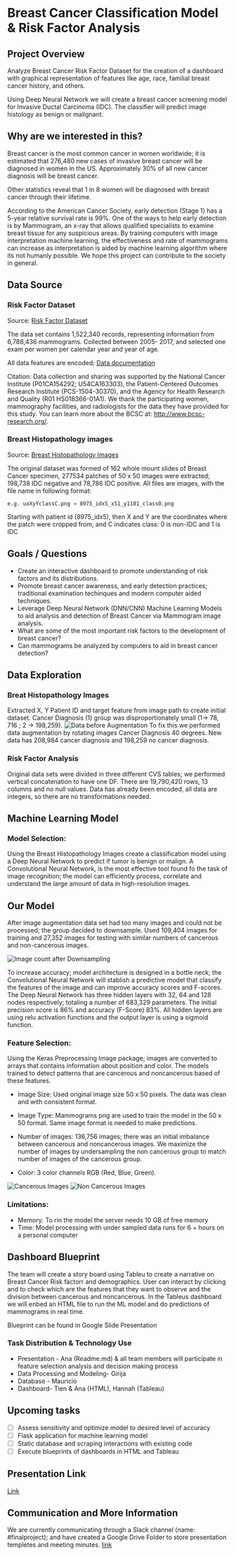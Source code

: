# Breast Cancer Classification Model & Risk Factor Analysis #

## Project Overview ##

Analyze Breast Cancer Risk Factor Dataset for the creation of a dashboard with graphical representation of features like age, race, familial breast cancer history, and others.

Using Deep Neural Network we will create a breast cancer screening model for Invasive Ductal Carcinoma (IDC). The classifier will  predict image histology as benign or malignant. 

## Why are we interested in this? ##

Breast cancer is the most common cancer in women worldwide; it is estimated that 276,480 new cases of invasive breast cancer will be diagnosed in women in the US. Approximately 30% of all new cancer diagnosis will be breast cancer.

Other statistics reveal that 1 in 8 women will be diagnosed with breast cancer through their lifetime.

According to the American Cancer Society, early detection (Stage 1) has a 5-year relative survival rate is 99%.  One of the ways to help early detection is by Mammogram, an x-ray that allows qualified specialists to examine breast tissue for any suspicious areas. By training computers with image interpretation machine learning, the effectiveness and rate of mammograms can increase as interpretation is aided by machine learning algorithm where its not humanly possible.  We hope this  project can contribute to the society in general.  

## Data Source ##

### Risk Factor Dataset ###

Source:
[Risk Factor Dataset](https://www.bcsc-research.org/data/rf/risk-factor-dataset-download)

The data set contains 1,522,340 records, representing information from 6,788,436 mammograms. Collected between 2005- 2017, and selected one exam per women per calendar year and year of age.

All data features are encoded; [Data documentation](https://www.bcsc-research.org/data/rf/documentation)

Citation: Data collection and sharing was supported by the National Cancer Institute (P01CA154292; U54CA163303), the Patient-Centered Outcomes Research Institute (PCS-1504-30370), and the Agency for Health Research and Quality (R01 HS018366-01A1). We thank the participating women, mammography facilities, and radiologists for the data they have provided for this study. You can learn more about the BCSC at: http://www.bcsc-research.org/.

### Breast Histopathology images ###

Source:
[Breast Histopathology Images](https://www.kaggle.com/paultimothymooney/breast-histopathology-images/)

The original dataset was formed of 162 whole mount slides of Breast Cancer specimen, 277534 patches of 50 x 50 images were extracted; 198,738 IDC negative and 78,786 IDC positive. All files are images, with the file name in following format:

    e.g. uxXyYclassC.png → 8975_idx5_x51_y1101_class0.png
    
Starting with patient id (8975_idx5), then X and Y are the coordinates where the patch were cropped from, and C indicates class: 0 is non-IDC and 1 is IDC

## Goals / Questions ##

* Create an interactive dashboard to promote understanding of risk factors and its distributions.  
* Promote breast cancer awareness, and early detection practices; traditional examination techinques and modern computer aided techniques.
* Leverage Deep Neural Network (DNN/CNN) Machine Learning Models to aid analysis and detection of Breast Cancer via Mammogram image analysis.
* What are some of the most important risk factors to the development of breast cancer?
* Can mammograms be analyzed by computers to aid in breast cancer detection?

## Data Exploration ##

### Breat Histopathology Images ###

Extracted X, Y Patient ID and target feature from image path to create initial dataset. Cancer Diagnosis (1) group was disproportionately small (1→  78, 716 ; 2 → 198,259).
![Data before Augmentation](https://github.com/GirijaJoshi/BreastCancerClassification/blob/tienl-patch-2/num_img_before_downsampling.PNG)
To fix this we performed data augmentation by rotating images Cancer Diagnosis 40 degrees. New data has 208,984 cancer diagnosis and 198,259 no cancer diagnosis.

### Risk Factor Analysis ###

Original data sets were divided in three different CVS tables; we performed vertical concatenation to have one DF. There are 19,790,420 rows, 13 columns and no null values. Data has already been encoded, all data are integers, so there are no transformations needed.

## Machine Learning Model ##

### Model Selection: ###

Using the Breast Histopathology Images create a classification model using a Deep Neural Network to predict if tumor is benign or malign. A Convolutional Neural Network, is the most effective tool found fo the task of image recognition; the model can efficiently process, correlate and understand the large amount of data in high-resolution images.

## Our Model ## 

After image augmentation data set had too many images and could not be processed; the group decided to downsample. Used 109,404 images for training and 27,352 images for testing with similar numbers of cancerous and non-cancerous images.

![Image count after Downsampling](https://github.com/GirijaJoshi/BreastCancerClassification/blob/tienl-patch-2/num_img_after_downsampling%20(1).PNG)

To increase accuracy; model architecture is designed in a bottle neck; the Convolutional Neural Network will stablish a predictive model that classify the features of the image and can improve accuracy scores and F-scores.
The Deep Neural Network has three hidden layers with 32, 64 and 128 nodes respectively; totaling a number of 683,329 parameters. The initial precision score is 86% and accuracy (F-Score) 83%. All hidden layers are using relu activation functions and the output layer is using a sigmoid function.

### Feature Selection: ###

Using the Keras Preprocessing Image package; images are converted to arrays that contains information about position and color. The models trained to detect patterns that are cancerous and noncancerous based of these features.

* Image Size: Used original image size 50 x 50 pixels. The data was clean and with consistent format.

* Image Type: Mammograms png are used to train the model in the 50 x 50 format. Same image format is needed to make predictions. 

* Number of images: 136,756 images; there was an initial imbalance between cancerous and noncancerous images. We maximize the number of images by undersampling the non cancerous group to match number of images of the cancerous group.

* Color: 3 color channels RGB (Red, Blue, Green).

![Cancerous Images](https://github.com/GirijaJoshi/BreastCancerClassification/blob/tienl-patch-2/Images/Cancer_images.png)
![Non Cancerous Images](https://github.com/GirijaJoshi/BreastCancerClassification/blob/tienl-patch-2/Images/non_cancer_images.png)

### Limitations: ###
* Memory: To rin the model the server needs 10 GB of free memory 
* Time: Model processing with under sampled data runs for 6 + hours on a personal computer

## Dashboard Blueprint ## 

The team will create a story board using Tableu to create a narrative on Breast Cancer Risk factorr and demographics. User can interact by clicking and to check which are the features that they want to observe and the division between cancerous and noncancerous. In the Tableus dashboard we will enbed an HTML file to run the ML model and do predictions of mammograms in real time. 

Blueprint can be found in Google Slide Presentation


### Task Distribution & Technology Use ###

* Presentation - Ana (Readme.md) & all team members will participate in feature selection analysis and decision making process
* Data Processing and Modeling- Girija
* Database -  Mauricio
* Dashboard- Tien & Ana (HTML), Hannah (Tableau)

## Upcoming tasks ##
- [ ] Assess sensitivity and optimize model to desired level of accuracy
- [ ] Flask application for machine learning model
- [ ] Static database and scraping interactions with existing code
- [ ] Execute blueprints of dashboards in HTML and Tableau

## Presentation Link ##
[Link](https://docs.google.com/presentation/d/1gjYlYHoC6UKUpj6zE0XUGuknyy2YOyjtKmNX8WKn3Xw/edit?usp=sharing)
## Communication and More Information ##

We are currently communicating through a Slack channel (name: #finalproject); and have created a Google Drive Folder to store presentation templetes and meeting minutes.
[link](https://drive.google.com/drive/folders/1LaX9KnGGwv2Lf1l9v83TqIOjVzP_935L)
